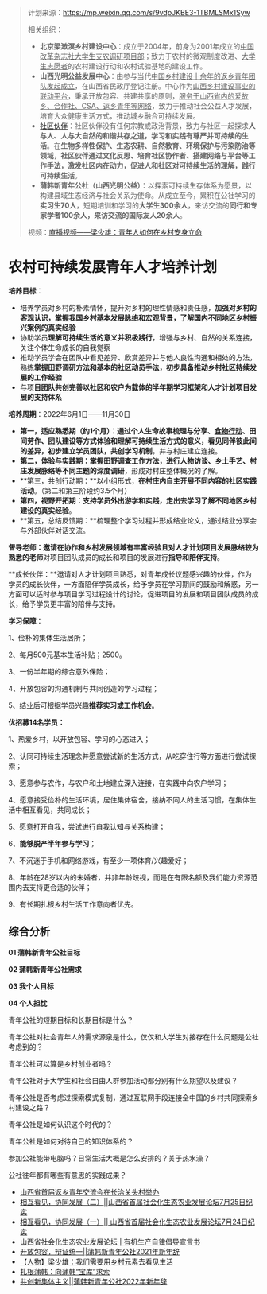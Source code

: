 > 计划来源：https://mp.weixin.qq.com/s/9vdpJKBE3-1TBMLSMx1Syw
>
> 相关组织：
>
> - **北京梁漱溟乡村建设中心**：成立于2004年，前身为2001年成立的<u>中国改革杂志社大学生支农调研项目部</u>；致力于农村的微观制度改进、<u>大学生志愿者</u>的农村建设行动和农村试验基地的建设工作。
> - **山西光明公益发展中心**：由参与当代<u>中国乡村建设十余年的返乡青年团队发起成立</u>，在山西省民政厅登记注册。中心作为<u>山西乡村建设事业的联动平台</u>，秉承开放包容、共建共享的原则，<u>服务于山西省内的爱故乡、合作社、CSA、返乡青年等网络</u>，致力于推动社会公益人才发展，培育大众健康生活方式，推动城乡融合可持续发展。
> - [社区伙伴](https://www.pcd.org.hk/)：社区伙伴没有任何宗教或政治背景，致力与社区一起探求**人与人、人与大自然的和谐共存之道，学习和实践有尊严并可持续的生活**。在**生物多样性保护、生态农耕、自然教育、环境保护与污染防治等领域，社区伙伴通过文化反思、培育社区协作者、搭建网络与平台等工作手法，激发社区内在动力，促进人和社区对可持续生活的理解，践行可持续生活**。
> - **蒲韩新青年公社（山西光明公益）**：以探索可持续生存体系为愿景，以构建县域生态经济与社会关系为使命。从成立至今，累积在公社学习的**实习生70人**，短期培训和学习的**大学生300余人**，来访交流的**同行和专家学者100余人，来访交流的国际友人20余人**。
>
> 视频：[直播视频——梁少雄：青年人如何在乡村安身立命](https://www.bilibili.com/video/BV1GZ4y1H7UR/?spm_id_from=333.788.recommend_more_video.-1)

# 农村可持续发展青年人才培养计划

**培养目标**：

- 培养学员对乡村的朴素情怀，提升对乡村的理性情感和责任感，**加强对乡村的客观认识，掌握我国乡村基本发展脉络和宏观背景，了解国内不同地区乡村振兴案例的真实经验**
- 协助学员**理解可持续生活的意义并积极践行**，增强与乡村、自然的关系连接，关注个体生命成长的自我觉察
- 推动学员学会在团队中看见差异、欣赏差异并与他人良性沟通和相处的方法，熟练**掌握田野调研方法和基本的社区动员手法，初步具备推动乡村社区持续发展的工作经验**
- 与项**目团队共创完善以社区和农户为载体的半年期学习框架和人才计划项目发展的支持体系**



**培养周期**：2022年6月1日——11月30日

- **第一，适应熟悉期（约1个月）：**通过个人生命故事梳理与分享、[食物行动](https://mp.weixin.qq.com/s/q3evJvQpgA8KeGO_8o1IjQ)、田间劳作、团队建设等方式**体验和理解可持续生活方式的意义，看见同伴彼此间的差异，初步建立学员团队，共创学习机制**，并与村庄建立连接。
- **第二，体验与实践期：**掌握**田野调查工作方法，进行人物访谈、乡土手艺、村庄发展脉络等不同主题的深度调研**，形成对村庄整体概况的了解。
- **第三，共创行动期：**以小组形式，**在村庄内自主开展不同内容的社区实践活动**。（第二和第三阶段约3.5个月）
- **第四，视野开拓期：**支持学员外出游学和实践，走出去学习**了解不同地区乡村建设的真实经验**。
- **第五，总结反馈期：**梳理整个学习过程并形成结业论文，通过结业分享会与外部伙伴对话交流。



**督导老师：**邀请在协作和乡村发展领域有丰富经验且对人才计划项目发展脉络较为熟悉的**老师**对项目团队成员的成长和项目的发展进行**指导和陪伴支持**。

**成长伙伴：**邀请对人才计划项目熟悉，对青年成长议题感兴趣的伙伴，作为学员的成长伙伴，一方面陪伴学员成长，给予学员在学习期间的鼓励和解惑，另一方面可以适时参与项目学习过程设计的讨论，促进项目的发展和项目团队成员的成长，给予学员更丰富的陪伴与支持。

**学习保障**：

1、俭朴的集体生活居所；

2、每月500元基本生活补贴；2500。

3、一份半年期的综合意外保险；

4、开放包容的沟通机制与共同创造的学习过程；

5、结业后可根据学员兴趣**推荐实习或工作机会**。

**优招募14名学员：**

1、热爱乡村，以开放包容、学习的心态进入；

2、认同可持续生活理念并愿意尝试新的生活方式，从吃穿住行等方面进行尝试探索；

3、愿意参与农作，与农户和土地建立深入连接，在实践中向农户学习；

4、愿意接受俭朴的生活环境，居住集体宿舍，接纳不同人的生活习惯，在集体生活中相互看见，共同成长；

5、愿意打开自我，尝试进行自我认知与关系构建；

6、**能够脱产半年参与学习**；

7、不沉迷于手机和网络游戏，有至少一项体育/兴趣爱好；

8、年龄在28岁以内的未婚者，并非年龄歧视，而是在有限名额及我们能力资源范围内去支持更合适的伙伴；

9、有长期扎根乡村生活工作意向者优先。



## 综合分析

**01 蒲韩新青年公社目标**



**02 蒲韩新青年公社需求**



**03 我个人目标**



**04 个人担忧**

青年公社的短期目标和长期目标是什么？

青年公社对社会青年人的需求源泉是什么，仅仅和大学生对接存在什么问题是公社考虑到的？

青年公社可以算是乡村创业者吗？

青年公社对于大学生和社会自由人群参加活动都分别有什么期望以及建议？

青年公社是否考虑过探索模式复制，通过互联网手段连接全中国的乡村共同探索乡村建设之路？

青年公社是如何认识这个时代的？

青年公社是如何对待自己的知识体系的？

参加公社能带电脑吗？日常生活大概是怎么安排的？关于热水澡？

公社往年都有哪些有意思的实践成果？

- [山西省首届返乡青年交流会在长治关头村举办](https://mp.weixin.qq.com/s/2TCN-3wOOmHcaHtLTNR09Q)
- [相互看见，协同发展（二）||山西省首届社会化生态农业发展论坛7月25日纪实](https://mp.weixin.qq.com/s/pw5DTJ52pWoi-EAj55Kvjw)
- [相互看见，协同发展（一）|| 山西省首届社会化生态农业发展论坛7月24日纪实](https://mp.weixin.qq.com/s/Lc4zWOgKHkOeHwa-Pe-qaw)
- [山西省社会化生态农业发展论坛 | 有机生产自律倡导宣言书](https://mp.weixin.qq.com/s/2YEmX4R0g2Ga0qtZVagDIA)
- [开放包容，辩证统一||蒲韩新青年公社2021年新年辞](https://mp.weixin.qq.com/s/1UZXSuBQN1hRwYqQcA40DA)
- [【人物】梁少雄：我们需要用乡村元素去看见生活](https://mp.weixin.qq.com/s/rXWmHWJpXvUu5iu0D4g2Mg)
- [扎根蒲韩：向蒲韩“宝库”求索](https://mp.weixin.qq.com/s/CTNj4U_l7NWGrfdxs81mJQ)
- [共创新集体主义||蒲韩新青年公社2022年新年辞](https://mp.weixin.qq.com/s/ynZ_tddm6367m9IDCGWnGw)